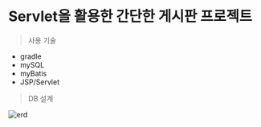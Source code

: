 # Servlet을 활용한 간단한 게시판 프로젝트

> 사용 기술

- gradle
- mySQL
- myBatis
- JSP/Servlet

> DB 설계

 ![erd](BoardProject\board-servlet\erd.png)

